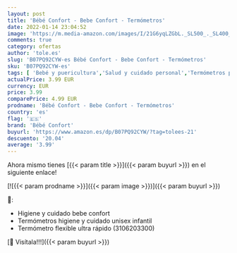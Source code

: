 ```yaml
---
layout: post
title: 'Bébé Confort - Bebe Confort - Termómetros'
date: 2022-01-14 23:04:52
image: 'https://m.media-amazon.com/images/I/21G6yqLZGbL._SL500_._SL400_.jpg'
comments: true
category: ofertas
author: 'tole.es'
slug: 'B07PQ92CYW-es Bébé Confort - Bebe Confort - Termómetros'
sku: 'B07PQ92CYW-es'
tags: [ 'Bebé y puericultura','Salud y cuidado personal','Termómetros para bebé','bebe','bébé','bébé confort','confort', ]
actualPrice: 3.99 EUR
currency: EUR
price: 3.99
comparePrice: 4.99 EUR
prodname: 'Bébé Confort - Bebe Confort - Termómetros'
country: 'es'
flag: '🇪🇸'
brand: 'Bébé Confort'
buyurl: 'https://www.amazon.es/dp/B07PQ92CYW/?tag=tolees-21'
descuento: '20.04'
average: '3.99'
---
```


Ahora mismo tienes [{{< param title >}}]({{< param buyurl >}}) en el siguiente enlace!

[![{{< param prodname >}}]({{< param image >}})]({{< param buyurl >}})

🔎:

- Higiene y cuidado bebe confort
- Termómetros higiene y cuidado unisex infantil
- Termómetro flexible ultra rápido (3106203300)

[🛒 Visítala!!!]({{< param buyurl >}})
